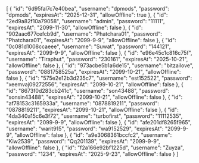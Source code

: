 [
  {
    "id": "6d95fal7c7e40bea",
    "username": "dpmods",
    "password": "dpmods",
    "expiresAt": "2025-12-31",
    "allowOffline": true
  },
  {
    "id": "2ed9a82f10a79058",
    "username": "admin",
    "password": "11111",
    "expiresAt": "2099-11-30",
    "allowOffline": false
  },
  {
    "id": "902aac677cefcb9d",
    "username": "Phatchara01",
    "password": "Phatchara01",
    "expiresAt": "2099-9-9",
    "allowOffline": false
  },
  {
    "id": "0c081d1008ccaeee",
    "username": "Suwat",
    "password": "144121",
    "expiresAt": "2099-9-9",
    "allowOffline": false
  },
  {
    "id": "e96e45c1c816c75f",
    "username": "Tiraphut",
    "password": "230161",
    "expiresAt": "2025-10-21",
    "allowOffline": false
  },
  {
    "id": "973acbe5b1a6de15",
    "username": "bitzailove",
    "password": "0881758525a",
    "expiresAt": "2099-10-21",
    "allowOffline": false
  },
  {
    "id": "575e2e12b3d235c7",
    "username": "est152522",
    "password": "xeemvaj09272556",
    "expiresAt": "2099-10-21",
    "allowOffline": false
  },
  {
    "id": "8673f0d283cb241c",
    "username": "son43488",
    "password": "sonsin43488",
    "expiresAt": "2099-10-21",
    "allowOffline": false
  },
  {
    "id": "af78153c3165933a",
    "username": "0878819211",
    "password": "0878819211",
    "expiresAt": "2099-10-21",
    "allowOffline": false
   },
  {
    "id": "4da340a15c6e3f72",
    "username": "turbofirst",
    "password": "11112535",
    "expiresAt": "2099-9-9",
    "allowOffline": false
  },
  {
    "id": "afe201df8265f965",
    "username": "warit915",
    "password": "wa9152529",
    "expiresAt": "2099-9-9",
    "allowOffline": false
  },
  {
    "id": "a9e3068361bccfc2",
    "username": "Kiw2539",
    "password": "Qq201139",
    "expiresAt": "2099-9-9",
    "allowOffline": false
  },
  {
    "id": "f2a166e92bf1225d",
    "username": "Zuyza",
    "password": "1234",
    "expiresAt": "2025-9-23",
    "allowOffline": false
  }
]

